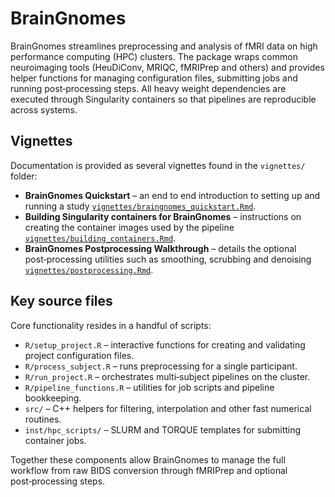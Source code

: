 # BrainGnomes

BrainGnomes streamlines preprocessing and analysis of fMRI data on high performance computing (HPC) clusters. The package wraps common neuroimaging tools (HeuDiConv, MRIQC, fMRIPrep and others) and provides helper functions for managing configuration files, submitting jobs and running post‑processing steps. All heavy weight dependencies are executed through Singularity containers so that pipelines are reproducible across systems.

## Vignettes

Documentation is provided as several vignettes found in the `vignettes/` folder:

- **BrainGnomes Quickstart** – an end to end introduction to setting up and running a study [`vignettes/braingnomes_quickstart.Rmd`](vignettes/braingnomes_quickstart.Rmd).
- **Building Singularity containers for BrainGnomes** – instructions on creating the container images used by the pipeline [`vignettes/building_containers.Rmd`](vignettes/building_containers.Rmd).
- **BrainGnomes Postprocessing Walkthrough** – details the optional post‑processing utilities such as smoothing, scrubbing and denoising [`vignettes/postprocessing.Rmd`](vignettes/postprocessing.Rmd).

## Key source files

Core functionality resides in a handful of scripts:

- `R/setup_project.R` – interactive functions for creating and validating project configuration files.
- `R/process_subject.R` – runs preprocessing for a single participant.
- `R/run_project.R` – orchestrates multi‑subject pipelines on the cluster.
- `R/pipeline_functions.R` – utilities for job scripts and pipeline bookkeeping.
- `src/` – C++ helpers for filtering, interpolation and other fast numerical routines.
- `inst/hpc_scripts/` – SLURM and TORQUE templates for submitting container jobs.

Together these components allow BrainGnomes to manage the full workflow from raw BIDS conversion through fMRIPrep and optional post‑processing steps.
